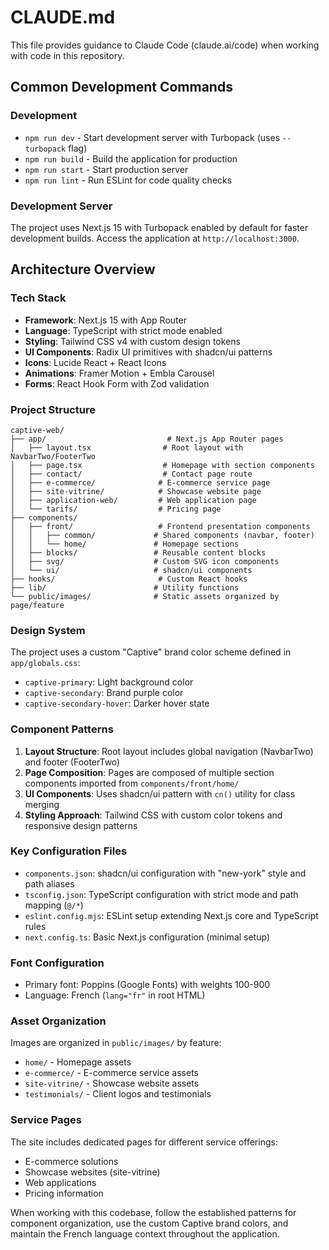 # CLAUDE.md

This file provides guidance to Claude Code (claude.ai/code) when working with code in this repository.

## Common Development Commands

### Development
- `npm run dev` - Start development server with Turbopack (uses `--turbopack` flag)
- `npm run build` - Build the application for production
- `npm run start` - Start production server
- `npm run lint` - Run ESLint for code quality checks

### Development Server
The project uses Next.js 15 with Turbopack enabled by default for faster development builds. Access the application at `http://localhost:3000`.

## Architecture Overview

### Tech Stack
- **Framework**: Next.js 15 with App Router
- **Language**: TypeScript with strict mode enabled
- **Styling**: Tailwind CSS v4 with custom design tokens
- **UI Components**: Radix UI primitives with shadcn/ui patterns
- **Icons**: Lucide React + React Icons
- **Animations**: Framer Motion + Embla Carousel
- **Forms**: React Hook Form with Zod validation

### Project Structure

```
captive-web/
├── app/                           # Next.js App Router pages
│   ├── layout.tsx                # Root layout with NavbarTwo/FooterTwo
│   ├── page.tsx                  # Homepage with section components
│   ├── contact/                  # Contact page route
│   ├── e-commerce/              # E-commerce service page
│   ├── site-vitrine/            # Showcase website page
│   ├── application-web/         # Web application page
│   └── tarifs/                  # Pricing page
├── components/
│   ├── front/                   # Frontend presentation components
│   │   ├── common/             # Shared components (navbar, footer)
│   │   └── home/               # Homepage sections
│   ├── blocks/                 # Reusable content blocks
│   ├── svg/                    # Custom SVG icon components
│   └── ui/                     # shadcn/ui components
├── hooks/                       # Custom React hooks
├── lib/                        # Utility functions
└── public/images/              # Static assets organized by page/feature
```

### Design System

The project uses a custom "Captive" brand color scheme defined in `app/globals.css`:
- `captive-primary`: Light background color
- `captive-secondary`: Brand purple color
- `captive-secondary-hover`: Darker hover state

### Component Patterns

1. **Layout Structure**: Root layout includes global navigation (NavbarTwo) and footer (FooterTwo)
2. **Page Composition**: Pages are composed of multiple section components imported from `components/front/home/`
3. **UI Components**: Uses shadcn/ui pattern with `cn()` utility for class merging
4. **Styling Approach**: Tailwind CSS with custom color tokens and responsive design patterns

### Key Configuration Files

- `components.json`: shadcn/ui configuration with "new-york" style and path aliases
- `tsconfig.json`: TypeScript configuration with strict mode and path mapping (`@/*`)
- `eslint.config.mjs`: ESLint setup extending Next.js core and TypeScript rules
- `next.config.ts`: Basic Next.js configuration (minimal setup)

### Font Configuration
- Primary font: Poppins (Google Fonts) with weights 100-900
- Language: French (`lang="fr"` in root HTML)

### Asset Organization
Images are organized in `public/images/` by feature:
- `home/` - Homepage assets
- `e-commerce/` - E-commerce service assets
- `site-vitrine/` - Showcase website assets
- `testimonials/` - Client logos and testimonials

### Service Pages
The site includes dedicated pages for different service offerings:
- E-commerce solutions
- Showcase websites (site-vitrine)
- Web applications
- Pricing information

When working with this codebase, follow the established patterns for component organization, use the custom Captive brand colors, and maintain the French language context throughout the application.